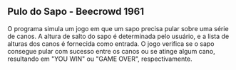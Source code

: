## Pulo do Sapo - Beecrowd 1961

O programa simula um jogo em que um sapo precisa pular sobre uma série de canos. A altura de salto do sapo é determinada pelo usuário, e a lista de alturas dos canos é fornecida como entrada.
O jogo verifica se o sapo consegue pular com sucesso entre os canos ou se atinge algum cano, resultando em "YOU WIN" ou "GAME OVER", respectivamente.
